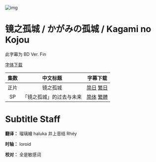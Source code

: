 ![img](https://p.inari.site/kitauji/202304/25/kagaminokojo.png)

# 镜之孤城 / かがみの孤城 / Kagami no Kojou

此字幕为 BD Ver. Fin

[字体下载](https://hazukikaguya-my.sharepoint.com/:u:/g/personal/kitaujisub_office_inari_site/EeAF3tuOrEpLgjcc-UY-argBGGh2a9LBwGcpoT589muGwA?e=zjLq7W)

|集数|中文标题|字幕下载|
|:-:|:-:|:-:|
|正片|镜之孤城|[简日](<[KitaujiSub] Kagami no Kojou.chs_jp.ass>) [繁日](<[KitaujiSub] Kagami no Kojou.cht_jp.ass>)|
|SP|「镜之孤城」的过去与未来|[简体](<[KitaujiSub] Kagami no Kojou.SP.chs.ass>) [繁體](<[KitaujiSub] Kagami no Kojou.SP.cht.ass>)|

# Subtitle Staff

**翻译：** 瑠璃繪 haluka 井上音结 Rhéy

**时轴：** Ioroid

**校对：** 全是敏感词

